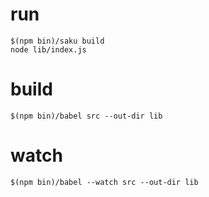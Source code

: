 # run

    $(npm bin)/saku build
    node lib/index.js

# build

    $(npm bin)/babel src --out-dir lib

# watch

    $(npm bin)/babel --watch src --out-dir lib
